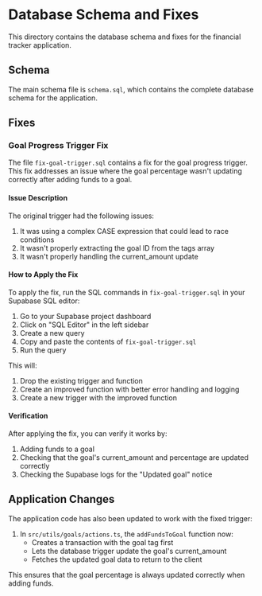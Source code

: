 # Database Schema and Fixes

This directory contains the database schema and fixes for the financial tracker application.

## Schema

The main schema file is `schema.sql`, which contains the complete database schema for the application.

## Fixes

### Goal Progress Trigger Fix

The file `fix-goal-trigger.sql` contains a fix for the goal progress trigger. This fix addresses an issue where the goal percentage wasn't updating correctly after adding funds to a goal.

#### Issue Description

The original trigger had the following issues:
1. It was using a complex CASE expression that could lead to race conditions
2. It wasn't properly extracting the goal ID from the tags array
3. It wasn't properly handling the current_amount update

#### How to Apply the Fix

To apply the fix, run the SQL commands in `fix-goal-trigger.sql` in your Supabase SQL editor:

1. Go to your Supabase project dashboard
2. Click on "SQL Editor" in the left sidebar
3. Create a new query
4. Copy and paste the contents of `fix-goal-trigger.sql`
5. Run the query

This will:
1. Drop the existing trigger and function
2. Create an improved function with better error handling and logging
3. Create a new trigger with the improved function

#### Verification

After applying the fix, you can verify it works by:

1. Adding funds to a goal
2. Checking that the goal's current_amount and percentage are updated correctly
3. Checking the Supabase logs for the "Updated goal" notice

## Application Changes

The application code has also been updated to work with the fixed trigger:

1. In `src/utils/goals/actions.ts`, the `addFundsToGoal` function now:
   - Creates a transaction with the goal tag first
   - Lets the database trigger update the goal's current_amount
   - Fetches the updated goal data to return to the client

This ensures that the goal percentage is always updated correctly when adding funds.
